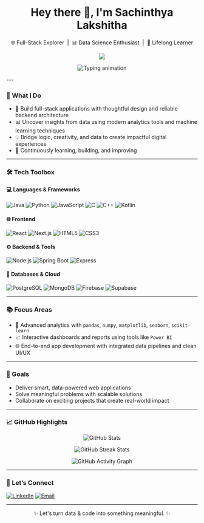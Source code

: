<h1 align="center">Hey there 👋, I'm Sachinthya Lakshitha</h1>
<p align="center">
  🌐 Full-Stack Explorer &nbsp;|&nbsp; 📊 Data Science Enthusiast &nbsp;|&nbsp; 🚀 Lifelong Learner  
</p>

<p align="center">
  <img src="https://readme-typing-svg.demolab.com?font=Fira+Code&weight=500&size=24&pause=1000&color=F76308&center=true&vCenter=true&width=800&height=40&lines=Crafting+smart+solutions+with+code+and+insight.;Exploring+Data%2C+Engineering%2C+and+AI.;Let's+build+something+great+together!"/>
</p>

<p align="center">
  <img src="https://readme-typing-svg.demolab.com?font=Fira+Code&weight=600&size=22&duration=4000&pause=1000&color=36BCF7&center=true&vCenter=true&multiline=true&width=800&height=60&lines=Transforming+Ideas+into+Impactful+Digital+Solutions;Exploring+Data%2C+Design+and+Engineering;Building+Modern%2C+Scalable+Applications" alt="Typing animation" />
</p>
---

### 🚀 What I Do

- 🔧 Build full-stack applications with thoughtful design and reliable backend architecture
- 📊 Uncover insights from data using modern analytics tools and machine learning techniques
- 💡 Bridge logic, creativity, and data to create impactful digital experiences
- 🌱 Continuously learning, building, and improving

---

### 🛠️ Tech Toolbox

#### 💻 Languages & Frameworks  
![Java](https://img.shields.io/badge/Java-007396?style=flat-square&logo=java)
![Python](https://img.shields.io/badge/Python-3776AB?style=flat-square&logo=python)
![JavaScript](https://img.shields.io/badge/JavaScript-F7DF1E?style=flat-square&logo=javascript)
![C](https://img.shields.io/badge/C-00599C?style=flat-square&logo=c)
![C++](https://img.shields.io/badge/C++-00599C?style=flat-square&logo=c%2B%2B)
![Kotlin](https://img.shields.io/badge/Kotlin-0095D5?style=flat-square&logo=kotlin)

#### 🌐 Frontend  
![React](https://img.shields.io/badge/React-61DAFB?style=flat-square&logo=react)
![Next.js](https://img.shields.io/badge/Next.js-000000?style=flat-square&logo=next.js)
![HTML5](https://img.shields.io/badge/HTML5-E34F26?style=flat-square&logo=html5)
![CSS3](https://img.shields.io/badge/CSS3-1572B6?style=flat-square&logo=css3)

#### ⚙️ Backend & Tools  
![Node.js](https://img.shields.io/badge/Node.js-339933?style=flat-square&logo=node.js)
![Spring Boot](https://img.shields.io/badge/SpringBoot-6DB33F?style=flat-square&logo=spring-boot)
![Express](https://img.shields.io/badge/Express-000000?style=flat-square&logo=express)

#### 🧠 Databases & Cloud  
![PostgreSQL](https://img.shields.io/badge/PostgreSQL-336791?style=flat-square&logo=postgresql)
![MongoDB](https://img.shields.io/badge/MongoDB-47A248?style=flat-square&logo=mongodb)
![Firebase](https://img.shields.io/badge/Firebase-FFCA28?style=flat-square&logo=firebase)
![Supabase](https://img.shields.io/badge/Supabase-3ECF8E?style=flat-square&logo=supabase)

---

### 📚 Focus Areas

- 🧠 Advanced analytics with `pandas`, `numpy`, `matplotlib`, `seaborn`, `scikit-learn`
- 📈 Interactive dashboards and reports using tools like `Power BI`
- 🌐 End-to-end app development with integrated data pipelines and clean UI/UX

---

### 🎯 Goals

- Deliver smart, data-powered web applications
- Solve meaningful problems with scalable solutions
- Collaborate on exciting projects that create real-world impact

---

### 📈 GitHub Highlights

<p align="center">
  <img src="https://github-readme-stats.vercel.app/api?username=sachinthya&show_icons=true&theme=radical" alt="GitHub Stats" />
</p>
<p align="center">
  <img src="https://github-readme-streak-stats.herokuapp.com/?user=sachinthya&theme=radical" alt="GitHub Streak Stats" />
</p>
<p align="center">
  <img src="https://github-readme-activity-graph.cyclic.app/graph?username=sachinthya&theme=rogue" alt="GitHub Activity Graph" />
</p>

---

### 🤝 Let’s Connect

<p align="left">
  <a href="https://www.linkedin.com/in/sachinthya-lakshitha/"><img alt="LinkedIn" src="https://img.shields.io/badge/LinkedIn-blue?style=flat-square&logo=linkedin"></a>
  <a href="mailto:sachinthyalakshitha@gmail.com"><img alt="Email" src="https://img.shields.io/badge/Email-D14836?style=flat-square&logo=gmail&logoColor=white"></a>
</p>

---

<p align="center">✨ Let's turn data & code into something meaningful. ✨</p>
